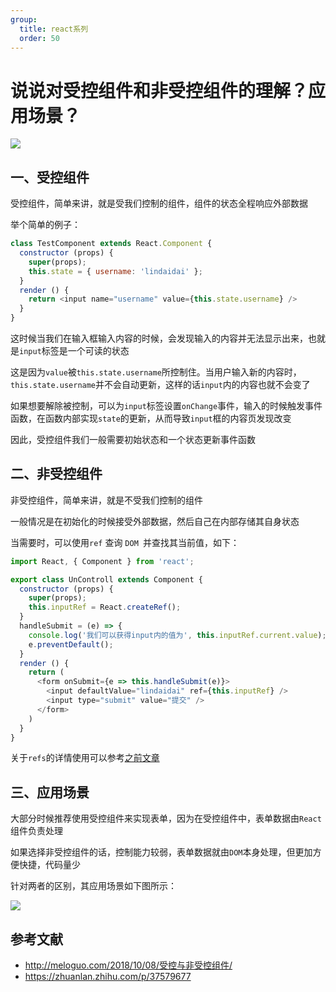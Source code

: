 ```yaml
---
group:
  title: react系列
  order: 50
---
```


# 说说对受控组件和非受控组件的理解？应用场景？

 ![](https://static.vue-js.com/12990fd0-df2f-11eb-ab90-d9ae814b240d.png)



## 一、受控组件

受控组件，简单来讲，就是受我们控制的组件，组件的状态全程响应外部数据

举个简单的例子：

```js
class TestComponent extends React.Component {
  constructor (props) {
    super(props);
    this.state = { username: 'lindaidai' };
  }
  render () {
    return <input name="username" value={this.state.username} />
  }
}
```

这时候当我们在输入框输入内容的时候，会发现输入的内容并无法显示出来，也就是`input`标签是一个可读的状态

这是因为`value`被`this.state.username`所控制住。当用户输入新的内容时，`this.state.username`并不会自动更新，这样的话`input`内的内容也就不会变了

如果想要解除被控制，可以为`input`标签设置`onChange`事件，输入的时候触发事件函数，在函数内部实现`state`的更新，从而导致`input`框的内容页发现改变

因此，受控组件我们一般需要初始状态和一个状态更新事件函数



## 二、非受控组件

非受控组件，简单来讲，就是不受我们控制的组件

一般情况是在初始化的时候接受外部数据，然后自己在内部存储其自身状态

当需要时，可以使用` ref ` 查询 `DOM `并查找其当前值，如下：

```js
import React, { Component } from 'react';

export class UnControll extends Component {
  constructor (props) {
    super(props);
    this.inputRef = React.createRef();
  }
  handleSubmit = (e) => {
    console.log('我们可以获得input内的值为', this.inputRef.current.value);
    e.preventDefault();
  }
  render () {
    return (
      <form onSubmit={e => this.handleSubmit(e)}>
        <input defaultValue="lindaidai" ref={this.inputRef} />
        <input type="submit" value="提交" />
      </form>
    )
  }
}
```

关于`refs`的详情使用可以参考[之前文章](https://mp.weixin.qq.com/s/ZBKWcslVBi0IKQgz7lYzbA)



## 三、应用场景

大部分时候推荐使用受控组件来实现表单，因为在受控组件中，表单数据由`React`组件负责处理

如果选择非受控组件的话，控制能力较弱，表单数据就由`DOM`本身处理，但更加方便快捷，代码量少

针对两者的区别，其应用场景如下图所示：

 ![](https://static.vue-js.com/f28aed20-df2f-11eb-ab90-d9ae814b240d.png)





## 参考文献

- http://meloguo.com/2018/10/08/受控与非受控组件/
- https://zhuanlan.zhihu.com/p/37579677

